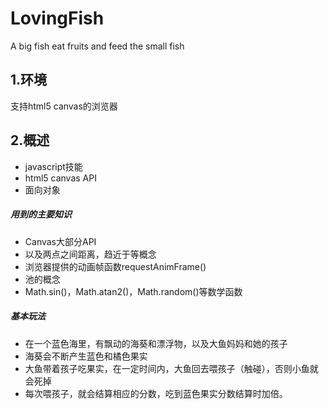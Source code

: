 # LovingFish
A big fish eat fruits and feed the small fish

## 1.环境

支持html5 canvas的浏览器

## 2.概述


* javascript技能
* html5 canvas API 
* 面向对象

##### 用到的主要知识
* Canvas大部分API
* 以及两点之间距离，趋近于等概念
* 浏览器提供的动画帧函数requestAnimFrame()
* 池的概念
* Math.sin()，Math.atan2()，Math.random()等数学函数

##### 基本玩法
* 在一个蓝色海里，有飘动的海葵和漂浮物，以及大鱼妈妈和她的孩子
* 海葵会不断产生蓝色和橘色果实
* 大鱼带着孩子吃果实，在一定时间内，大鱼回去喂孩子（触碰），否则小鱼就会死掉
* 每次喂孩子，就会结算相应的分数，吃到蓝色果实分数结算时加倍。

